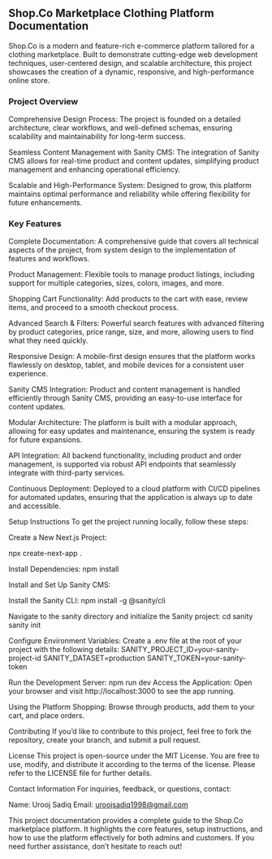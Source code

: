 ## Shop.Co Marketplace Clothing Platform Documentation

Shop.Co is a modern and feature-rich e-commerce platform tailored for a clothing marketplace. Built to demonstrate cutting-edge web development techniques, user-centered design, and scalable architecture, this project showcases the creation of a dynamic, responsive, and high-performance online store.

### Project Overview

Comprehensive Design Process: 
The project is founded on a detailed architecture, clear workflows, and well-defined schemas, ensuring scalability and maintainability for long-term success.

Seamless Content Management with Sanity CMS: 
The integration of Sanity CMS allows for real-time product and content updates, simplifying product management and enhancing operational efficiency.

Scalable and High-Performance System: 
Designed to grow, this platform maintains optimal performance and reliability while offering flexibility for future enhancements.

### Key Features
Complete Documentation:
A comprehensive guide that covers all technical aspects of the project, from system design to the implementation of features and workflows.

Product Management: 
Flexible tools to manage product listings, including support for multiple categories, sizes, colors, images, and more.

Shopping Cart Functionality: 
Add products to the cart with ease, review items, and proceed to a smooth checkout process.

Advanced Search & Filters: 
Powerful search features with advanced filtering by product categories, price range, size, and more, allowing users to find what they need quickly.

Responsive Design: 
A mobile-first design ensures that the platform works flawlessly on desktop, tablet, and mobile devices for a consistent user experience.

Sanity CMS Integration: 
Product and content management is handled efficiently through Sanity CMS, providing an easy-to-use interface for content updates.

Modular Architecture:
The platform is built with a modular approach, allowing for easy updates and maintenance, ensuring the system is ready for future expansions.

API Integration: 
All backend functionality, including product and order management, is supported via robust API endpoints that seamlessly integrate with third-party services.

Continuous Deployment:
Deployed to a cloud platform with CI/CD pipelines for automated updates, ensuring that the application is always up to date and accessible.

Setup Instructions
To get the project running locally, follow these steps:

Create a New Next.js Project:

npx create-next-app .

Install Dependencies:
npm install

Install and Set Up Sanity CMS:

Install the Sanity CLI:
npm install -g @sanity/cli

Navigate to the sanity directory and initialize the Sanity project:
cd sanity
sanity init

Configure Environment Variables: Create a .env file at the root of your project with the following details:
SANITY_PROJECT_ID=your-sanity-project-id
SANITY_DATASET=production
SANITY_TOKEN=your-sanity-token

Run the Development Server:
npm run dev
Access the Application: Open your browser and visit http://localhost:3000 to see the app running.

Using the Platform
Shopping: Browse through products, add them to your cart, and place orders.

Contributing
If you’d like to contribute to this project, feel free to fork the repository, create your branch, and submit a pull request.

License
This project is open-source under the MIT License. You are free to use, modify, and distribute it according to the terms of the license. Please refer to the LICENSE file for further details.

Contact Information
For inquiries, feedback, or questions, contact:

Name: Urooj Sadiq
Email: uroojsadiq1998@gmail.com

This project documentation provides a complete guide to the Shop.Co marketplace platform. It highlights the core features, setup instructions, and how to use the platform effectively for both admins and customers. If you need further assistance, don’t hesitate to reach out!
